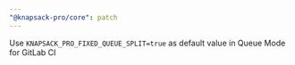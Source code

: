 ```yaml
---
"@knapsack-pro/core": patch
---
```


Use `KNAPSACK_PRO_FIXED_QUEUE_SPLIT=true` as default value in Queue Mode for GitLab CI
